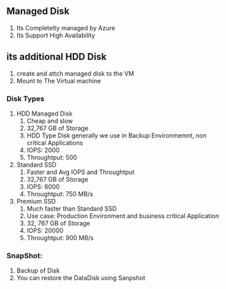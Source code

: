 ## Managed Disk 
  1. Its Completelty managed by Azure
  2. Its Support High Availability  

## its additional HDD Disk 
  1. create and attch managed disk to the VM
  2. Mount to The Virtual machine 
### Disk Types 
  1. HDD Managed Disk 
      1. Cheap and slow 
      2. 32,767 GB of Storage  
      3. HDD Type Disk generally we use in Backup Environmemnt, non critical Applications
      4. IOPS: 2000
      5. Throughtput: 500
  2. Standard SSD 
      1. Faster and Avg IOPS and Throughtput 
      2. 32,767 GB of Storage
      3. IOPS: 6000
      4. Throughtput: 750 MB/s
  3. Premium SSD
      1. Much faster than Standard SSD
      2. Use case: Production Environment and business critical Application
      3. 32, 767 GB of Storage 
      4. IOPS: 20000 
      5. Throughtput: 900 MB/s 



### SnapShot: 
   1. Backup of Disk 
   2. You can restore the DataDisk using Sanpshot 
